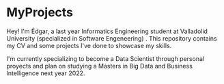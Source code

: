 # MyProjects
Hey! I'm Édgar, a last year Informatics Engineering student at Valladolid University (specialized in Software Engeneering) .
This repository contains my CV and some projects I've done to showcase my skills.

I'm currently specializing to become a Data Scientist through personal proyects and plan on studying a Masters in Big Data and Business Intelligence next year 2022.
